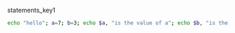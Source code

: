statements_key1


```bash
echo "hello"; a=7; b=3; echo $a, "is the value of a"; echo $b, "is the value of b"
```
